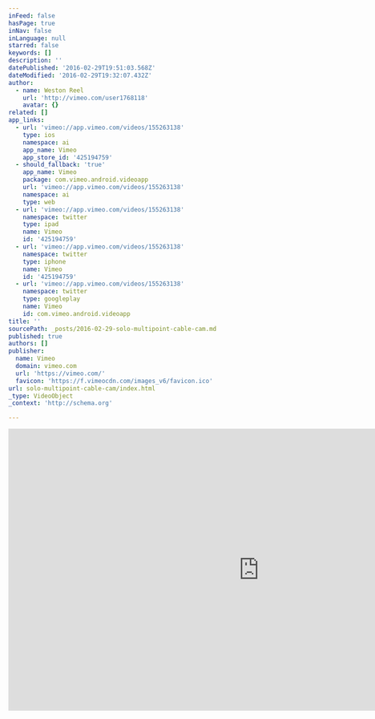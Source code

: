 ```yaml
---
inFeed: false
hasPage: true
inNav: false
inLanguage: null
starred: false
keywords: []
description: ''
datePublished: '2016-02-29T19:51:03.568Z'
dateModified: '2016-02-29T19:32:07.432Z'
author:
  - name: Weston Reel
    url: 'http://vimeo.com/user1768118'
    avatar: {}
related: []
app_links:
  - url: 'vimeo://app.vimeo.com/videos/155263138'
    type: ios
    namespace: ai
    app_name: Vimeo
    app_store_id: '425194759'
  - should_fallback: 'true'
    app_name: Vimeo
    package: com.vimeo.android.videoapp
    url: 'vimeo://app.vimeo.com/videos/155263138'
    namespace: ai
    type: web
  - url: 'vimeo://app.vimeo.com/videos/155263138'
    namespace: twitter
    type: ipad
    name: Vimeo
    id: '425194759'
  - url: 'vimeo://app.vimeo.com/videos/155263138'
    namespace: twitter
    type: iphone
    name: Vimeo
    id: '425194759'
  - url: 'vimeo://app.vimeo.com/videos/155263138'
    namespace: twitter
    type: googleplay
    name: Vimeo
    id: com.vimeo.android.videoapp
title: ''
sourcePath: _posts/2016-02-29-solo-multipoint-cable-cam.md
published: true
authors: []
publisher:
  name: Vimeo
  domain: vimeo.com
  url: 'https://vimeo.com/'
  favicon: 'https://f.vimeocdn.com/images_v6/favicon.ico'
url: solo-multipoint-cable-cam/index.html
_type: VideoObject
_context: 'http://schema.org'

---
```

<iframe src="https://cdn.embedly.com/widgets/media.html?src=https%3A%2F%2Fplayer.vimeo.com%2Fvideo%2F155263138&amp;url=https%3A%2F%2Fvimeo.com%2F155263138&amp;image=http%3A%2F%2Fi.vimeocdn.com%2Fvideo%2F556186418_1280.jpg&amp;key=b7d04c9b404c499eba89ee7072e1c4f7&amp;type=text%2Fhtml&amp;schema=vimeo" width="1000" height="563" scrolling="no" frameborder="0" allowfullscreen="allowfullscreen" style=""></iframe>